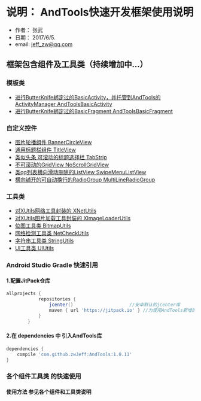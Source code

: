 # 说明： AndTools快速开发框架使用说明

 * 作者： 张武
 * 日期： 2017/6/5.
 * email: jeff_zw@qq.com

##   框架包含组件及工具类（持续增加中...）

### 模板类
* [进行ButterKnife綁定过的BasicActivity，并托管到AndTools的ActivityManager  AndToolsBasicActivity]()
* [进行ButterKnife綁定过的BasicFragment  AndToolsBasicFragment]()

### 自定义控件
* [图片轮播组件 BannerCircleView](http://blog.csdn.net/sinat_15417921/article/details/52485739)
* [通用标题栏组件 TitleView](https://github.com/zwJeff/AndTools/wiki/%E9%80%9A%E7%94%A8%E6%A0%87%E9%A2%98%E6%A0%8F%E7%BB%84%E4%BB%B6-TitleView)
* [类似头条 可滚动的标题选择栏 TabStrip]()
* [不可滚动的GridView NoScrollGridView]()
* [类qq列表横向滑动删除的ListView SwipeMenuListView]()
* [横向铺开的可自动换行的RadioGroup MultiLineRadioGroup]()

### 工具类
* [对XUtils网络工具封装的 XNetUtils]()
* [对XUtils图片加载工具封装的 XImageLoaderUtils]()
* [位图工具类 BitmapUtils]()
* [网络检测工具类 NetCheckUtils]()
* [字符串工具类 StringUtils]()
* [UI工具类 UIUtils]()


###   Android Studio Gradle 快速引用
####  1.配置JitPack仓库
``` gradle
allprojects {
            repositories {
                jcenter()                     //安卓默认的jcenter库
                maven { url 'https://jitpack.io' } //为使用AndTools新增的库
            }
        }
```
####  2.在 dependencies 中 引入AndTools库 
``` gradle
dependencies {
	compile 'com.github.zwJeff:AndTools:1.0.11'
}
```

###   各个组件工具类 的快速使用

#### 使用方法 参见各个组件和工具类说明
